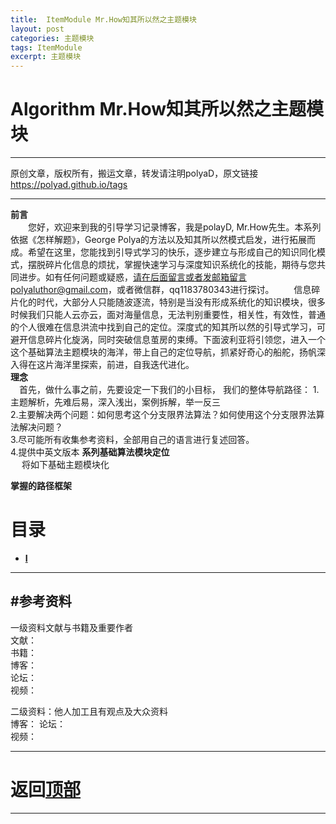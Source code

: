 ```yaml
---
title:  ItemModule Mr.How知其所以然之主题模块
layout: post
categories: 主题模块
tags: ItemModule
excerpt: 主题模块
---
```

# Algorithm Mr.How知其所以然之主题模块 <span id="home">

---
原创文章，版权所有，搬运文章，转发请注明polyaD，原文链接<https://polyad.github.io/tags>

---
**前言**  
&emsp;&emsp;您好，欢迎来到我的引导学习记录博客，我是polayD, Mr.How先生。本系列依据《怎样解题》，George Polya的方法以及知其所以然模式启发，进行拓展而成。希望在这里，您能找到引导式学习的快乐，逐步建立与形成自己的知识同化模式，摆脱碎片化信息的烦扰，掌握快速学习与深度知识系统化的技能，期待与您共同进步。如有任何问题或疑惑，请在后面留言或者发邮箱留言polyaluthor@gmail.com，或者微信群，qq1183780343进行探讨。
&emsp;&emsp;信息碎片化的时代，大部分人只能随波逐流，特别是当没有形成系统化的知识模块，很多时候我们只能人云亦云，面对海量信息，无法判别重要性，相关性，有效性，普通的个人很难在信息洪流中找到自己的定位。深度式的知其所以然的引导式学习，可避开信息碎片化旋涡，同时突破信息茧房的束缚。下面波利亚将引领您，进入一个这个基础算法主题模块的海洋，带上自己的定位导航，抓紧好奇心的船舵，扬帆深入得在这片海洋里探索，前进，自我迭代进化。  
****理念****  
&emsp;首先，做什么事之前，先要设定一下我们的小目标，
我们的整体导航路径：
1.主题解析，先难后易，深入浅出，案例拆解，举一反三  
2.主要解决两个问题：如何思考这个分支限界法算法？如何使用这个分支限界法算法解决问题？  
3.尽可能所有收集参考资料，全部用自己的语言进行复述回答。  
4.提供中英文版本
**系列基础算法模块定位**      
&emsp;
将如下基础主题模块化  
 
****掌握的路径框架****
# 目录
* **[I ](#1)**      
  







-----
#参考资料  
-----  
一级资料文献与书籍及重要作者  
文献：  
书籍：  
博客：   
论坛：   
视频：  

二级资料：他人加工且有观点及大众资料  
博客： 
论坛：   
视频：    



-----

# **返回[顶部](#home)**

---- 